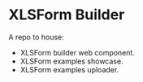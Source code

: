 # XLSForm Builder

A repo to house:
- XLSForm builder web component.
- XLSForm examples showcase.
- XLSForm examples uploader.

